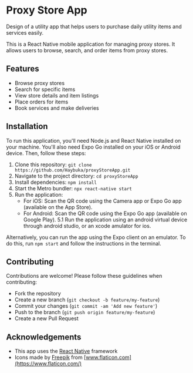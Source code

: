 # Proxy Store App

Design of a utility app that helps users to purchase daily utility items and services easily.

This is a React Native mobile application for managing proxy stores. It allows users to browse, search, and order items from proxy stores.

## Features

- Browse proxy stores
- Search for specific items
- View store details and item listings
- Place orders for items
- Book services and make deliveries

## Installation

To run this application, you'll need Node.js and React Native installed on your machine. You'll also need Expo Go installed on your iOS or Android device. Then, follow these steps:

1. Clone this repository: `git clone https://github.com/Haybuka/proxyStoreApp.git`
2. Navigate to the project directory: `cd proxyStoreApp`
3. Install dependencies: `npm install`
4. Start the Metro bundler: `npx react-native start`
5. Run the application:
   - For iOS: Scan the QR code using the Camera app or Expo Go app (available on the App Store).
   - For Android: Scan the QR code using the Expo Go app (available on Google Play).
     5.1 Run the application using an android virtual device through android studio, or an xcode amulator for ios.

Alternatively, you can run the app using the Expo client on an emulator. To do this, run `npm start` and follow the instructions in the terminal.

## Contributing

Contributions are welcome! Please follow these guidelines when contributing:

- Fork the repository
- Create a new branch (`git checkout -b feature/my-feature`)
- Commit your changes (`git commit -am 'Add new feature'`)
- Push to the branch (`git push origin feature/my-feature`)
- Create a new Pull Request

## Acknowledgements

- This app uses the [React Native](https://reactnative.dev/) framework
- Icons made by [Freepik](https://www.freepik.com) from [www.flaticon.com](https://www.flaticon.com/)
